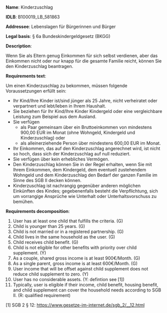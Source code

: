 <b>Name</b>: Kinderzuschlag

<b>IDLB</b>: B100019_LB_581863

<b>Addressee</b>: Lebenslagen für Bürgerinnen und Bürger

<b>Legal basis</b>: § 6a Bundeskindergeldgesetz (BKGG)

<b>Description</b>: 

Wenn Sie als Eltern genug Einkommen für sich selbst verdienen, aber das
Einkommen nicht oder nur knapp für die gesamte Familie reicht, können Sie den
Kinderzuschlag beantragen.

<b>Requirements text</b>:

Um einen Kinderzuschlag zu bekommen, müssen folgende Voraussetzungen erfüllt
sein:

  * Ihr Kind/Ihre Kinder ist/sind jünger als 25 Jahre, nicht verheiratet oder verpartnert und lebt/leben in Ihrem Haushalt.
  * Sie beziehen für Ihr Kind/Ihre Kinder Kindergeld oder eine vergleichbare Leistung zum Beispiel aus dem Ausland.
  * Sie verfügen 
    * als Paar gemeinsam über ein Bruttoeinkommen von mindestens 900,00 EUR im Monat (ohne Wohngeld, Kindergeld und Kinderzuschlag) oder
    * als alleinerziehende Person über mindestens 600,00 EUR im Monat.
  * Ihr Einkommen, das auf den Kinderzuschlag angerechnet wird, ist nicht so hoch, dass sich der Kinderzuschlag auf null reduziert.
  * Sie verfügen über kein erhebliches Vermögen.
  * Den Kinderzuschlag können Sie in der Regel erhalten, wenn Sie mit Ihrem Einkommen, dem Kindergeld, dem eventuell zustehendem Wohngeld und dem Kinderzuschlag den Bedarf der ganzen Familie im Sinne des SGB II decken können.
  * Kinderzuschlag ist nachrangig gegenüber anderen möglichen Einkünften des Kindes; gegebenenfalls besteht die Verpflichtung, sich um vorrangige Ansprüche wie Unterhalt oder Unterhaltsvorschuss zu bemühen.

<b>Requirements decomposition</b>:

1. User has at least one child that fulfills the criteria. (G)
2. Child is younger than 25 years. (G)
3. Child is not married or in a registered partnership. (G)
4. Child lives in the same household as the user. (G)
5. Child receives child benefit. (G)
6. Child is not eligible for other benefits with priority over child supplement. (Y)
7. As a couple, shared gross income is at least 900€/Month. (G)
8. As a single parent, gross income is at least 600€/Month. (G)
9. User income that will be offset against child supplement does not reduce child supplement to zero. (Y)
10. User has no considerable assets. (Y: defintion see [1])
11. Typically, user is eligible if their income, child benefit, housing benefit, and child supplement can cover the household needs according to SGB II. (R: qualified requirement)

[1] SGB 2 § 12: https://www.gesetze-im-internet.de/sgb_2/__12.html